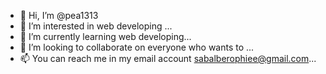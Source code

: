 - 👋 Hi, I’m @pea1313
- 👀 I’m interested in web developing ...
- 🌱 I’m currently learning web developing...
- 💞️ I’m looking to collaborate on everyone who wants to ...
- 📫 You can reach me in my email account sabalberophiee@gmail.com...

<!---
pea1313/pea1313 is a ✨ special ✨ repository because its `README.md` (this file) appears on your GitHub profile.
You can click the Preview link to take a look at your changes.
--->
